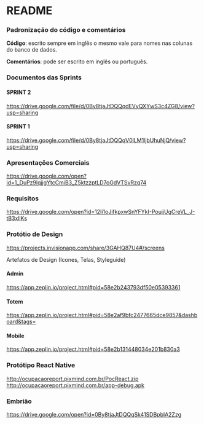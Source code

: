 # README #

### Padronização do código e comentários
**Código**: escrito sempre em inglês o mesmo vale para nomes nas colunas do banco de dados.

**Comentários**: pode ser escrito em inglês ou português.


### Documentos das Sprints

#### SPRINT 2
https://drive.google.com/file/d/0By8tjaJtDQQqdEVyQXYwS3c4ZG8/view?usp=sharing

#### SPRINT 1
https://drive.google.com/file/d/0By8tjaJtDQQqV0lLM1ljbUhuNjQ/view?usp=sharing

### Apresentações Comerciais
https://drive.google.com/open?id=1_DuPz9lqjjgYtcCmiB3_Z5ktzzptLD7oGdVTSvRzq74

### Requisitos
https://drive.google.com/open?id=12Ii1oJifkpxwSnYFYkI-PoujjUgCreVL_J-tB3xllKs

### Protótio de Design
https://projects.invisionapp.com/share/3GAHQ87U4#/screens

Artefatos de Design (Icones, Telas, Styleguide)


#### Admin
https://app.zeplin.io/project.html#pid=58e2b243793df50e05393361

#### Totem
https://app.zeplin.io/project.html#pid=58e2af9bfc2477665dce9857&dashboard&tags=


#### Mobile
https://app.zeplin.io/project.html#pid=58e2b131448034e201b830a3


### Protótipo React Native
http://ocupacaoreport.pixmind.com.br/PocReact.zip
http://ocupacaoreport.pixmind.com.br/app-debug.apk

### Embrião 
https://drive.google.com/open?id=0By8tjaJtDQQqSk41SDBpblA2Zzg